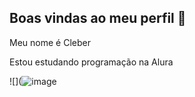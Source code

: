 ## Boas vindas ao meu perfil 💜

Meu nome é Cleber

Estou estudando programação na Alura




![](![image](https://github.com/user-attachments/assets/f651cd4e-74b2-4c57-82e0-a3698e4728a7)
